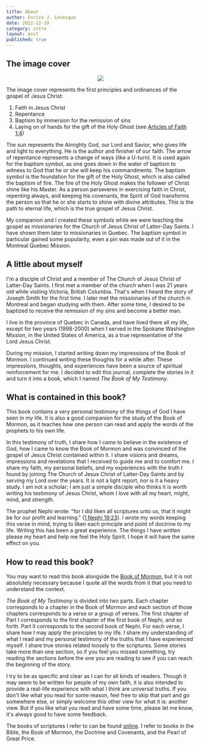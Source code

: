```yaml
---
title: About
author: Enrico J. Lévesque
date: 2022-12-19
category: intro
layout: post
published: true
---
```


## The image cover

<center>
	<img src="{{site.baseurl}}/assets/book_cover.png">
</center>
<!--![Image cover](Documents/bomt/assets/book_cover_200.png)-->

The image cover represents the first principles and ordinances of the gospel of Jesus Christ:

1. Faith in Jesus Christ
2. Repentance
3. Baptism by immersion for the remission of sins
4. Laying on of hands for the gift of the Holy Ghost (see [Articles of Faith 1:4](https://www.churchofjesuschrist.org/study/scriptures/pgp/a-of-f/1?lang=eng&id=4#p3))

The sun represents the Almighty God, our Lord and Savior, who gives life and light to everything. He is the author and finisher of our faith. The arrow of repentance represents a change of ways (like a U-turn). It is used again for the baptism symbol, as one goes down in the water of baptism to witness to God that he or she will keep his commandments. The baptism symbol is the foundation for the gift of the Holy Ghost, which is also called the baptism of fire. The fire of the Holy Ghost makes the follower of Christ shine like his Master. As a person perseveres in exercising faith in Christ, repenting always, and keeping his covenants, the Spirit of God transforms the person so that he or she starts to shine with divine attributes. This is the path to eternal life, which is the true gospel of Jesus Christ.

My companion and I created these symbols while we were teaching the gospel as missionaries for the Church of Jesus Christ of Latter-Day Saints. I have shown them later to missionaries in Quebec. The baptism symbol in particular gained some popularity, even a pin was made out of it in the Montreal Quebec Mission.

## A little about myself

I'm a disciple of Christ and a member of The Church of Jesus Christ of Latter-Day Saints. I first met a member of the church when I was 21 years old while visiting Victoria, British Columbia. That's when I heard the story of Joseph Smith for the first time. I later met the missionaries of the church in Montreal and began studying with them. After some time, I desired to be baptized to receive the remission of my sins and become a better man.

I live in the province of Quebec in Canada, and have lived there all my life, except for two years (1998-2000) when I served in the Spokane Washington Mission, in the United States of America, as a true representative of the Lord Jesus Christ.

During my mission, I started writing down my impressions of the Book of Mormon. I continued writing these thoughts for a while after. These impressions, thoughts, and experiences have been a source of spiritual reinforcement for me. I decided to edit this journal, complete the stories in it and turn it into a book, which I named *The Book of My Testimony*.

## What is contained in this book?

This book contains a very personal testimony of the things of God I have seen in my life. It is also a good companion for the study of the Book of Mormon, as it teaches how one person can read and apply the words of the prophets to his own life.

In this testimony of truth, I share how I came to believe in the existence of God, how I came to know the Book of Mormon and was convinced of the gospel of Jesus Christ contained within it. I share visions and dreams, impressions and revelations that I received to guide me and to comfort me. I share my faith, my personal beliefs, and my experiences with the truth I found by joining The Church of Jesus Christ of Latter-Day Saints and by serving my Lord over the years. It is not a light report, nor is it a heavy study. I am not a scholar; I am just a simple disciple who thinks it is worth writing his testimony of Jesus Christ, whom I love with all my heart, might, mind, and strength.

The prophet Nephi wrote: "for I did liken all scriptures unto us, that it might be for our profit and learning." ([1 Nephi 19:23](https://www.churchofjesuschrist.org/study/scriptures/bofm/1-ne/19?lang=eng&id=23#p22)). I wrote my words keeping this verse in mind, trying to liken each principle and point of doctrine to my life. Writing this has been a great experience. The things I have written please my heart and help me feel the Holy Spirit. I hope it will have the same effect on you.

## How to read this book?

You may want to read this book alongside the [Book of Mormon](https://www.churchofjesuschrist.org/study/scriptures/bofm?lang=eng), but it is not absolutely necessary because I quote all the words from it that you need to understand the context.

*The Book of My Testimony* is divided into two parts. Each chapter corresponds to a chapter in the Book of Mormon and each section of those chapters corresponds to a verse or a group of verses. The first chapter of Part I corresponds to the first chapter of the first book of Nephi, and so forth. Part II corresponds to the second book of Nephi. For each verse, I share how I may apply the principles to my life. I share my understanding of what I read and my personal testimony of the truths that I have experienced myself. I share true stories related loosely to the scriptures. Some stories take more than one section, so if you feel you missed something, try reading the sections before the one you are reading to see if you can reach the beginning of the story.

I try to be as specific and clear as I can for all kinds of readers. Though it may seem to be written for people of my own faith, it is also intended to provide a real-life experience with what I think are universal truths. If you don't like what you read for some reason, feel free to skip that part and go somewhere else, or simply welcome this other view for what it is: another view. But if you like what you read and have some time, please let me know, it's always good to have some feedback.

The books of scriptures I refer to can be found [online](https://www.churchofjesuschrist.org/study/scriptures?lang=eng). I refer to books in the Bible, the Book of Mormon, the Doctrine and Covenants, and the Pearl of Great Price.
